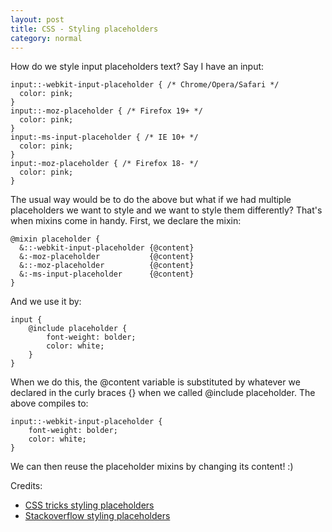```yaml
---
layout: post 
title: CSS - Styling placeholders
category: normal
---
```


How do we style input placeholders text? Say I have an input:

```
input::-webkit-input-placeholder { /* Chrome/Opera/Safari */
  color: pink;
}
input::-moz-placeholder { /* Firefox 19+ */
  color: pink;
}
input:-ms-input-placeholder { /* IE 10+ */
  color: pink;
}
input:-moz-placeholder { /* Firefox 18- */
  color: pink;
}
```

The usual way would be to do the above but what if we had multiple placeholders we want to style and we want to style them differently? That's when mixins come in handy. First, we declare the mixin:

```
@mixin placeholder {
  &::-webkit-input-placeholder {@content}
  &:-moz-placeholder           {@content}
  &::-moz-placeholder          {@content}
  &:-ms-input-placeholder      {@content}  
}
```

And we use it by:

```
input { 
	@include placeholder {
		font-weight: bolder;
		color: white;
	}
}
```

When we do this, the @content variable is substituted by whatever we declared in the curly braces {} when we called @include placeholder. The above compiles to:
```
input::-webkit-input-placeholder { 
	font-weight: bolder;
	color: white;
}
```
We can then reuse the placeholder mixins by changing its content! :) 

Credits:
- [CSS tricks styling placeholders](https://stackoverflow.com/questions/17181849/placeholder-mixin-scss-css#answer-20320475)
- [Stackoverflow styling placeholders](https://stackoverflow.com/questions/17181849/placeholder-mixin-scss-css#answer-20320475)
